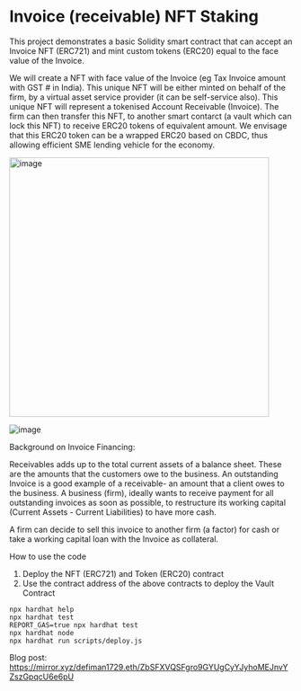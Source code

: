 # Invoice (receivable) NFT Staking 

This project demonstrates a basic Solidity smart contract that can accept an Invoice NFT (ERC721) and mint custom tokens (ERC20) equal to the face value of the Invoice.

We will create a NFT with face value of the Invoice (eg Tax Invoice amount with GST # in India). This unique NFT will be either minted on behalf of the firm, by a virtual asset service provider (it can be self-service also). This unique NFT will represent a tokenised Account Receivable (Invoice). 
The firm can then transfer this NFT, to another smart contarct (a vault which can lock this NFT) to receive ERC20 tokens of equivalent amount. We envisage that this ERC20 token can be a wrapped ERC20 based on CBDC, thus allowing efficient SME lending vehicle for the economy. 

<img width="462" alt="image" src="https://user-images.githubusercontent.com/115624087/197400441-466f0315-03cb-4599-b9a6-55d381489336.png">


![image](https://user-images.githubusercontent.com/115624087/197400157-265d6772-3d96-468c-9dac-4f207f3c3a19.png)

Background on Invoice Financing:

Receivables adds up to the total current assets of a balance sheet. These are the amounts that the customers owe to the business. An outstanding Invoice is a good example of a receivable- an amount that a client owes to the business.
A business (firm), ideally wants to receive payment for all outstanding invoices as soon as possible, to restructure its working capital (Current Assets - Current Liabilities) to have more cash. 

A firm can decide to sell this invoice to another firm (a factor) for cash or take a working capital loan with the Invoice as collateral.

How to use the code
1. Deploy the NFT (ERC721) and Token (ERC20) contract
2. Use the contract address of the above contracts to deploy the Vault Contract


```shell
npx hardhat help
npx hardhat test
REPORT_GAS=true npx hardhat test
npx hardhat node
npx hardhat run scripts/deploy.js
```
Blog post: https://mirror.xyz/defiman1729.eth/ZbSFXVQSFgro9GYUgCyYJyhoMEJnvYZszGpqcU6e6pU
